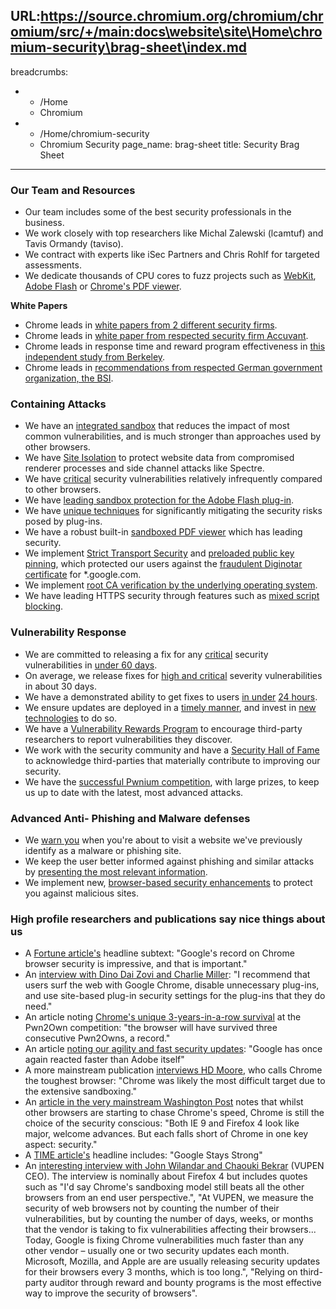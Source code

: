 URL:https://source.chromium.org/chromium/chromium/src/+/main:docs\website\site\Home\chromium-security\brag-sheet\index.md
---
breadcrumbs:
- - /Home
  - Chromium
- - /Home/chromium-security
  - Chromium Security
page_name: brag-sheet
title: Security Brag Sheet
---

### Our Team and Resources

*   Our team includes some of the best security professionals in the
            business.
*   We work closely with top researchers like Michal Zalewski (lcamtuf)
            and Tavis Ormandy (taviso).
*   We contract with experts like iSec Partners and Chris Rohlf for
            targeted assessments.
*   We dedicate thousands of CPU cores to fuzz projects such as
            [WebKit](http://blog.chromium.org/2012/04/fuzzing-for-security.html),
            [Adobe
            Flash](http://googleonlinesecurity.blogspot.com/2011/08/fuzzing-at-scale.html)
            or [Chrome's PDF viewer](http://j00ru.vexillium.org/?p=1175).

**White Papers**

*   Chrome leads in [white papers from 2 different security
            firms](https://www.blog.google/products/chrome-enterprise/2-new-white-papers-examine-enterprise-web-browser-security/).
*   Chrome leads in [white paper from respected security firm
            Accuvant](http://www.accuvant.com/sites/default/files/AccuvantBrowserSecCompar_FINAL.pdf).
*   Chrome leads in response time and reward program effectiveness in
            [this independent study from
            Berkeley](https://www.usenix.org/system/files/conference/usenixsecurity13/sec13-paper_finifter.pdf).
*   Chrome leads in [recommendations from respected German government
            organization, the
            BSI](https://www.bsi-fuer-buerger.de/SharedDocs/Downloads/DE/BSIFB/Publikationen/BSI-E-CS_001.pdf).

### Containing Attacks

*   We have an [integrated sandbox](/Home/chromium-security/guts) that
            reduces the impact of most common vulnerabilities, and is much
            stronger than approaches used by other browsers.
*   We have [Site Isolation](/Home/chromium-security/site-isolation) to
            protect website data from compromised renderer processes and side
            channel attacks like Spectre.
*   We have [critical](/developers/severity-guidelines) security
            vulnerabilities relatively infrequently compared to other browsers.
*   We have [leading sandbox protection for the Adobe Flash
            plug-in](http://blog.chromium.org/2012/08/the-road-to-safer-more-stable-and.html).
*   We have [unique
            techniques](http://blog.chromium.org/2010/06/improving-plug-in-security.html)
            for significantly mitigating the security risks posed by plug-ins.
*   We have a robust built-in [sandboxed PDF
            viewer](http://chrome.blogspot.com/2010/11/pdf-goodness-in-chrome.html)
            which has leading security.
*   We implement [Strict Transport
            Security](https://en.wikipedia.org/wiki/HTTP_Strict_Transport_Security)
            and [preloaded public key
            pinning](http://www.imperialviolet.org/2011/05/04/pinning.html),
            which protected our users against the [fraudulent Diginotar
            certificate](https://blog.mozilla.com/security/2011/08/29/fraudulent-google-com-certificate/)
            for \*.google.com.
*   We implement [root CA verification by the underlying operating
            system](/Home/chromium-security/root-ca-policy).
*   We have leading HTTPS security through features such as [mixed
            script
            blocking](http://blog.chromium.org/2012/08/ending-mixed-scripting-vulnerabilities.html).

### Vulnerability Response

*   We are committed to releasing a fix for any
            [critical](/developers/severity-guidelines) security vulnerabilities
            in [under 60
            days](http://googleonlinesecurity.blogspot.com/2010/07/rebooting-responsible-disclosure-focus.html).
*   On average, we release fixes for [high and
            critical](/developers/severity-guidelines) severity vulnerabilities
            in about 30 days.
*   We have a demonstrated ability to get fixes to users [in
            under](http://googlechromereleases.blogspot.com/2011/03/stable-and-beta-channel-updates.html)
            [24 hours](http://twitter.com/VUPEN/status/46391969903161345).
*   We ensure updates are deployed in a [timely
            manner](http://www.techzoom.net/publications/silent-updates/), and
            invest in [new
            technologies](/developers/design-documents/software-updates-courgette)
            to do so.
*   We have a [Vulnerability Rewards
            Program](/Home/chromium-security/vulnerability-rewards-program)
            to encourage third-party researchers to report vulnerabilities they
            discover.
*   We work with the security community and have a [Security Hall of
            Fame](/Home/chromium-security/hall-of-fame)
            to acknowledge third-parties that materially contribute to improving
            our security.
*   We have the [successful Pwnium
            competition](http://chrome.blogspot.com/2012/03/pwnium-great-exploits-fast-patches.html),
            with large prizes, to keep us up to date with the latest, most
            advanced attacks.

### Advanced Anti- Phishing and Malware defenses

*   We [warn
            you](https://www.google.com/support/chrome/bin/answer.py?answer=99020&hl=en)
            when you're about to visit a website we've previously identify as a
            malware or phishing site.
*   We keep the user better informed against phishing and similar
            attacks by [presenting the most relevant
            information](http://chrome.blogspot.com/2010/10/understanding-omnibox-for-better.html).
*   We implement new, [browser-based security
            enhancements](http://blog.chromium.org/2010/01/security-in-depth-new-security-features.html)
            to protect you against malicious sites.

### High profile researchers and publications say nice things about us

*   A [Fortune
            article's](http://tech.fortune.cnn.com/2011/03/21/google-fixes-flashs-security-issues-ahead-of-adobe/?utm_source=feedburner&utm_medium=feed&utm_campaign=Feed%3A+fortunebrainstormtech+%28Fortune+Brainstorm+Tech%29)
            headline subtext: "Google's record on Chrome browser security is
            impressive, and that is important."
*   An [interview with Dino Dai Zovi and Charlie
            Miller](http://www.h-online.com/security/features/Hackers-versus-Apple-1202598.html):
            "I recommend that users surf the web with Google Chrome, disable
            unnecessary plug-ins, and use site-based plug-in security settings
            for the plug-ins that they do need."
*   An article noting [Chrome's unique 3-years-in-a-row
            survival](http://www.computerworld.com/s/article/9214022/Google_s_Chrome_untouched_at_Pwn2Own_hack_match)
            at the Pwn2Own competition: "the browser will have survived three
            consecutive Pwn2Owns, a record."
*   An article [noting our agility and fast security
            updates](http://www.h-online.com/security/news/item/Google-closes-Flash-hole-faster-than-Adobe-1209932.html):
            "Google has once again reacted faster than Adobe itself"
*   A more mainstream publication [interviews HD
            Moore](http://content.usatoday.com/communities/technologylive/post/2011/03/20-grand-not-enough-to-entice-hackers-to-crack-google-chrome/1),
            who calls Chrome the toughest browser: "Chrome was likely the most
            difficult target due to the extensive sandboxing."
*   An [article in the very mainstream Washington
            Post](http://www.washingtonpost.com/business/apples-taking-30-percent-of-app-store-subscriptions-is-an-unkind-cut/2011/02/14/ABbMfvH_story.html)
            notes that whilst other browsers are starting to chase Chrome's
            speed, Chrome is still the choice of the security conscious: "Both
            IE 9 and Firefox 4 look like major, welcome advances. But each falls
            short of Chrome in one key aspect: security."
*   A [TIME
            article's](http://techland.time.com/2011/03/14/pwn2own-roundup-apple-fails-google-stays-strong/)
            headline includes: "Google Stays Strong"
*   An [interesting interview with John Wilandar and Chaouki
            Bekrar](http://www.securityvibes.com/community/en/blog/2011/03/25/firefox-4-and-the-state-of-browser-security--the-expert-view)
            (VUPEN CEO). The interview is nominally about Firefox 4 but includes
            quotes such as "I'd say Chrome's sandboxing model still beats all
            the other browsers from an end user perspective.", "At VUPEN, we
            measure the security of web browsers not by counting the number of
            their vulnerabilities, but by counting the number of days, weeks, or
            months that the vendor is taking to fix vulnerabilities affecting
            their browsers... Today, Google is fixing Chrome vulnerabilities
            much faster than any other vendor – usually one or two security
            updates each month. Microsoft, Mozilla, and Apple are are usually
            releasing security updates for their browsers every 3 months, which
            is too long.", "Relying on third-party auditor through reward and
            bounty programs is the most effective way to improve the security of
            browsers".
